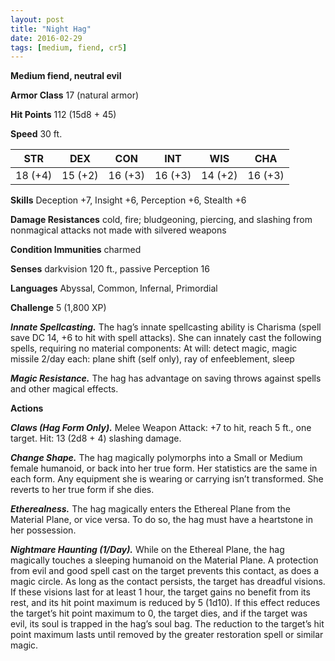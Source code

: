 ```yaml
---
layout: post
title: "Night Hag"
date: 2016-02-29
tags: [medium, fiend, cr5]
---
```


**Medium fiend, neutral evil**

**Armor Class** 17 (natural armor)

**Hit Points** 112 (15d8 + 45)

**Speed** 30 ft.

|   STR   |   DEX   |   CON   |   INT   |   WIS   |   CHA   |
|:-----:|:-----:|:-----:|:-----:|:-----:|:-----:|
| 18 (+4) | 15 (+2) | 16 (+3) | 16 (+3) | 14 (+2) | 16 (+3) |



**Skills** Deception +7, Insight +6, Perception +6, Stealth +6 

**Damage Resistances** cold, fire; bludgeoning, piercing, and slashing from nonmagical attacks not made with silvered weapons 

**Condition Immunities** charmed 

**Senses** darkvision 120 ft., passive Perception 16 

**Languages** Abyssal, Common, Infernal, Primordial 

**Challenge** 5 (1,800 XP) 

***Innate Spellcasting.*** The hag’s innate spellcasting ability is Charisma (spell save DC 14, +6 to hit with spell attacks). She can innately cast the following spells, requiring no material components: At will: detect magic, magic missile 2/day each: plane shift (self only), ray of enfeeblement, sleep 

***Magic Resistance.*** The hag has advantage on saving throws against spells and other magical effects. 

**Actions** 

***Claws (Hag Form Only).*** Melee Weapon Attack: +7 to hit, reach 5 ft., one target. Hit: 13 (2d8 + 4) slashing damage. 

***Change Shape.*** The hag magically polymorphs into a Small or Medium female humanoid, or back into her true form. Her statistics are the same in each form. Any equipment she is wearing or carrying isn’t transformed. She reverts to her true form if she dies. 

***Etherealness.*** The hag magically enters the Ethereal Plane from the Material Plane, or vice versa. To do so, the hag must have a heartstone in her possession. 

***Nightmare Haunting (1/Day).*** While on the Ethereal Plane, the hag magically touches a sleeping humanoid on the Material Plane. A protection from evil and good spell cast on the target prevents this contact, as does a magic circle. As long as the contact persists, the target has dreadful visions. If these visions last for at least 1 hour, the target gains no benefit from its rest, and its hit point maximum is reduced by 5 (1d10). If this effect reduces the target’s hit point maximum to 0, the target dies, and if the target was evil, its soul is trapped in the hag’s soul bag. The reduction to the target’s hit point maximum lasts until removed by the greater restoration spell or similar magic.
